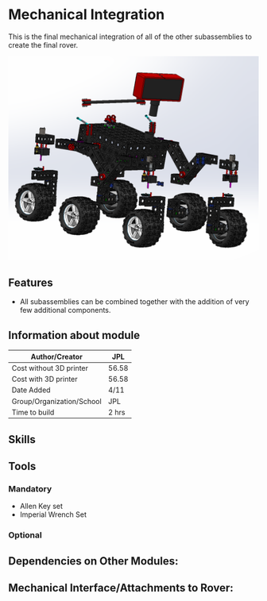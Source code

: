 # Mechanical Integration
This is the final mechanical integration of all of the other subassemblies to create the final rover.

![Mechanical Integration](Latex%20Docs/Pictures/Final%20Title.PNG)

## Features
  * All subassemblies can be combined together with the addition of very few additional components.

## Information about module

| Author/Creator            | JPL       |
| --------------            | -------            |
| Cost without 3D printer   | 56.58              |
| Cost with 3D printer      | 56.58              |
| Date Added                | 4/11               |
| Group/Organization/School | JPL                |
| Time to build             | 2 hrs              |

## Skills

## Tools

### Mandatory 
  * Allen Key set
  * Imperial Wrench Set

### Optional

## Dependencies on Other Modules:

## Mechanical Interface/Attachments to Rover:
  